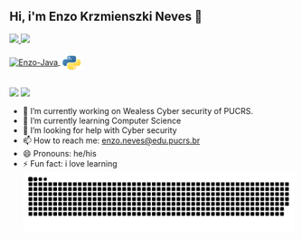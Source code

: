 ##  Hi, i'm Enzo Krzmienszki Neves 👋
<div>
  <a href="https://github.com/Enzo-Neves">
  <img height="180em" src="https://github-readme-stats.vercel.app/api?username=Enzo-Neves&show_icons=true&theme=dark&include_all_commits=true&count_private=true"/> 
  <img height="180em" src="https://github-readme-stats.vercel.app/api/top-langs/?username=Enzo-Neves&layout=compact&langs_count=7&theme=dark"/>
</div>
  <div style="display: inline_block"><br>
 <img align="center" alt="Enzo-Java" height="40" width="40" src="https://cdn.jsdelivr.net/gh/devicons/devicon/icons/java/java-original.svg">
    <img align="center" alt="Enzo-Python" height="30" width="40"src="https://raw.githubusercontent.com/devicons/devicon/master/icons/python/python-original.svg">    
</div>
  
  ##
  
  <div>    
      <a href="https://www.instagram.com/_enzoneves_/" target="_blank"><img src="https://img.shields.io/badge/-Instagram-%23E4405F?style=for-the-badge&logo=instagram&logoColor=white" target="_blank"></a> 
      <a href = "enzo.neves93@gmail.com"><img src=https://img.shields.io/badge/Gmail-D14836?style=for-the-badge&logo=gmail&logoColor=white" target="_blank"></a>
  </div>
  
- 🔭 I’m currently working on Wealess Cyber security of PUCRS.
- 🌱 I’m currently learning Computer Science
- 🤔 I’m looking for help with Cyber security
- 📫 How to reach me: enzo.neves@edu.pucrs.br
- 😄 Pronouns: he/his
- ⚡ Fun fact: i love learning   
        ![Snake animation](https://github.com/Enzo-Neves/Enzo-Neves/blob/output/github-contribution-grid-snake.svg)
